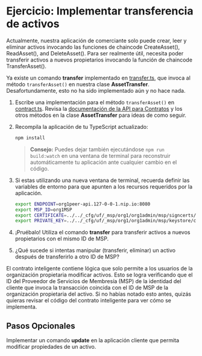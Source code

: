 # Ejercicio: Implementar transferencia de activos

Actualmente, nuestra aplicación de comerciante solo puede crear, leer y eliminar activos invocando las funciones de chaincode CreateAsset(), ReadAsset(), and DeleteAsset(). Para ser realmente útil, necesita poder transferir activos a nuevos propietarios invocando la función de chaincode TransferAsset().

Ya existe un comando **transfer** implementado en [transfer.ts](../../applications/trader-typescript/src/commands/transfer.ts), que invoca al método `transferAsset()` en nuestra clase **AssetTransfer**. Desafortundamente, esto no ha sido implementado aún y no hace nada.

1. Escribe una implementación para el método `transferAsset()` en [contract.ts](../../applications/trader-typescript/src/contract.ts). Revisa la [documentación de la API para Contratos](https://hyperledger.github.io/fabric-gateway/main/api/node/interfaces/Contract.html) y los otros métodos en la clase **AssetTransfer** para ideas de como seguir.

2. Recompila la aplicación de tu TypeScript actualizado:
    ```bash
    npm install
    ```
    > **Consejo:** Puedes dejar también ejecutándose `npm run build:watch` en una ventana de terminal para reconstruir automáticamente tu aplicación ante cualquier cambio en el código.

3. Si estas utilizando una nueva ventana de terminal, recuerda definir las variables de entorno para que apunten a los recursos requeridos por la aplicación.
    ```bash
    export ENDPOINT=org1peer-api.127-0-0-1.nip.io:8080
    export MSP_ID=org1MSP
    export CERTIFICATE=../../_cfg/uf/_msp/org1/org1admin/msp/signcerts/cert.pem
    export PRIVATE_KEY=../../_cfg/uf/_msp/org1/org1admin/msp/keystore/cert_sk
    ```

4. ¡Pruébalo! Utiliza el comando **transfer** para transferir activos a nuevos propietarios con el mismo ID de MSP.

5. ¿Qué sucede si intentas manipular (transferir, eliminar) un activo después de transferirlo a otro ID de MSP?

El contrato inteligente contiene lógica que solo permite a los usuarios de la organización propietaria modificar activos. Esto se logra verificando que el ID del Proveedor de Servicios de Membresía (MSP) de la identidad del cliente que invoca la transacción coincida con el ID de MSP de la organización propietaria del activo. Si no habías notado esto antes, quizás quieras revisar el código del contrato inteligente para ver cómo se implementa.

## Pasos Opcionales

Implementar un comando **update** en la aplicación cliente que permita modificar propiedades de un activo.
